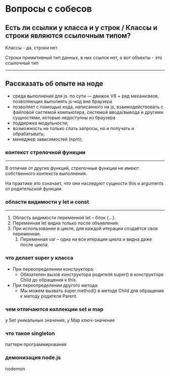 # Вопросы с собесов

## Есть ли ссылки у класса и у строк / Классы и строки являются ссылочным типом?

Классы - да, строки нет.

Строки примитивный тип данных, в них ссылок нет, а вот объекты - это ссылочный тип
***

## Рассказать об опыте на ноде

- среда выполнения для js. по сути — движок V8 + ряд механизмов, позволяющих выполнять js-код вне браузера
- позволяет с помощью кода, написанного на js, взаимодействовать с файловой системой компьютера, системой ввода/вывода и другими сущностями, которые недоступны из браузера
- поддержка модульности;
- возможность не только слать запросы, но и получать и обрабатывать;
- менеджер зависимостей (npm);

### контекст стрелочной функции

---

В отличие от других функций, стрелочные функции не имеют собственного контекста выполнения.

На практике это означает, что они наследуют сущности this и arguments от родительской функции.

### области видимости у let и const

---

1. Область видимости переменной let – блок {...}.
2. Переменная let видна только после объявления.
3. При использовании в цикле, для каждой итерации создаётся своя переменная.
    1. Переменная var – одна на все итерации цикла и видна даже после цикла:

### что делает super у класса

- При переопределении конструктора:
    - Обязателен вызов конструктора родителя super() в конструкторе Child до обращения к this.
- При переопределении другого метода:
    - Мы можем вызвать super.method() в методе Child для обращения к методу родителя Parent.

### чем отличаются коллекции set и map

у Set уникальные значения, у Map ключ-значение

### что такое singleton

паттерн программирования

### демонизация node.js

nodemon
